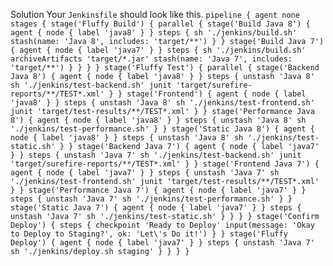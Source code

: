 Solution 
Your `Jenkinsfile` should look like this. 
`
pipeline {
 agent none
 stages {
 stage('Fluffy Build') {
 parallel {
 stage('Build Java 8') {
 agent {
 node {
 label 'java8'
 }
 }
 steps {
 sh './jenkins/build.sh'
 stash(name: 'Java 8', includes: 'target/**')
 }
 }
 stage('Build Java 7') {
 agent {
 node {
 label 'java7'
 }
 }
 steps {
 sh './jenkins/build.sh'
 archiveArtifacts 'target/*.jar'
 stash(name: 'Java 7', includes: 'target/**')
 }
 }
 }
 }
 stage('Fluffy Test') {
 parallel {
 stage('Backend Java 8') {
 agent {
 node {
 label 'java8'
 }
 }
 steps {
 unstash 'Java 8'
 sh './jenkins/test-backend.sh'
 junit 'target/surefire-reports/**/TEST*.xml'
 }
 }
 stage('Frontend') {
 agent {
 node {
 label 'java8'
 }
 }
 steps {
 unstash 'Java 8'
 sh './jenkins/test-frontend.sh'
 junit 'target/test-results/**/TEST*.xml'
 }
 }
 stage('Performance Java 8') {
 agent {
 node {
 label 'java8'
 }
 }
 steps {
 unstash 'Java 8'
 sh './jenkins/test-performance.sh'
 }
 }
 stage('Static Java 8') {
 agent {
 node {
 label 'java8'
 }
 }
 steps {
 unstash 'Java 8'
 sh './jenkins/test-static.sh'
 }
 }
 stage('Backend Java 7') {
 agent {
 node {
 label 'java7'
 }
 }
 steps {
 unstash 'Java 7'
 sh './jenkins/test-backend.sh'
 junit 'target/surefire-reports/**/TEST*.xml'
 }
 }
 stage('Frontend Java 7') {
 agent {
 node {
 label 'java7'
 }
 }
 steps {
 unstash 'Java 7'
 sh './jenkins/test-frontend.sh'
 junit 'target/test-results/**/TEST*.xml'
 }
 }
 stage('Performance Java 7') {
 agent {
 node {
 label 'java7'
 }
 }
 steps {
 unstash 'Java 7'
 sh './jenkins/test-performance.sh'
 }
 }
 stage('Static Java 7') {
 agent {
 node {
 label 'java7'
 }
 }
 steps {
 unstash 'Java 7'
 sh './jenkins/test-static.sh'
 }
 }
 }
 }
 stage('Confirm Deploy') {
 steps {
 checkpoint 'Ready to Deploy'
 input(message: 'Okay to Deploy to Staging?', ok: 'Let\'s Do it!')
 }
 }
 stage('Fluffy Deploy') {
 agent {
 node {
 label 'java7'
  }
 }
 steps {
 unstash 'Java 7'
 sh './jenkins/deploy.sh staging'
 }
 }
 }
}
`

